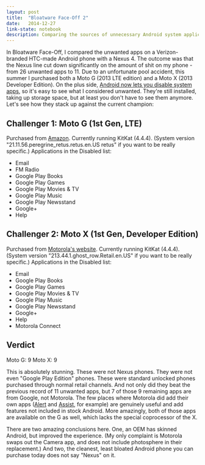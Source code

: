 ```yaml
---
layout: post
title:  "Bloatware Face-Off 2"
date:   2014-12-27
link-state: notebook
description: Comparing the sources of unnecessary Android system applications, 2014 edition.
---
```


In Bloatware Face-Off, I compared the unwanted apps on a Verizon-branded HTC-made Android phone with a Nexus 4. The outcome was that the Nexus line cut down significantly on the amount of shit on my phone - from 26 unwanted apps to 11. Due to an unfortunate pool accident, this summer I purchased both a Moto G (2013 LTE edition) and a Moto X (2013 Developer Edition). On the plus side, [Android now lets you disable system apps](http://www.talkandroid.com/guides/beginner/how-to-disable-unwanted-system-apps-and-bloatware-from-your-android-phone-android-4-0-and-up/), so it's easy to see what I considered unwanted. They're still installed, taking up storage space, but at least you don't have to see them anymore. Let's see how they stack up against the current champion:

## Challenger 1: Moto G (1st Gen, LTE)
Purchased from [Amazon](http://www.amazon.com/gp/product/B00K0NRZSW/). Currently running KitKat (4.4.4). (System version "21.11.56.peregrine_retus.retus.en.US retus" if you want to be really specific.) Applications in the Disabled list:

- Email
- FM Radio
- Google Play Books
- Google Play Games
- Google Play Movies & TV
- Google Play Music
- Google Play Newsstand
- Google+
- Help

## Challenger 2: Moto X (1st Gen, Developer Edition)
Purchased from [Motorola's website](http://www.motorola.com/us/consumers/shop-all-mobile-phones/). Currently running KitKat (4.4.4). (System version "213.44.1.ghost_row.Retail.en.US" if you want to be really specific.) Applications in the Disabled list:

- Email
- Google Play Books
- Google Play Games
- Google Play Movies & TV
- Google Play Music
- Google Play Newsstand
- Google+
- Help
- Motorola Connect

## Verdict
Moto G: 9
Moto X: 9

This is absolutely stunning. These were not Nexus phones. They were not even "Google Play Edition" phones. These were standard unlocked phones purchased through normal retail channels. And not only did they beat the previous record of 11 unwanted apps, but 7 of those 9 remaining apps are from Google, not Motorola. The few places where Motorola did add their own apps ([Alert](https://play.google.com/store/apps/details?id=com.motorola.bodyguard) and [Assist](https://play.google.com/store/apps/details?id=com.motorola.contextual.smartrules2), for example) are genuinely useful and add features not included in stock Android. More amazingly, both of those apps are available on the G as well, which lacks the special coprocessor of the X.

There are two amazing conclusions here. One, an OEM has skinned Android, but improved the experience. (My only complaint is Motorola swaps out the Camera app, and does not include photosphere in their replacement.) And two, the cleanest, least bloated Android phone you can purchase today does not say "Nexus" on it.